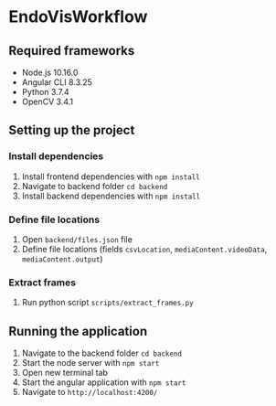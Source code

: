 # EndoVisWorkflow

## Required frameworks

- Node.js 10.16.0
- Angular CLI 8.3.25
- Python 3.7.4
- OpenCV 3.4.1

## Setting up the project

### Install dependencies

1. Install frontend dependencies with `npm install`
2. Navigate to backend folder `cd backend`
3. Install backend dependencies with `npm install`

### Define file locations

1. Open `backend/files.json` file
2. Define file locations (fields `csvLocation`, `mediaContent.videoData`, `mediaContent.output`)

### Extract frames

1. Run python script `scripts/extract_frames.py`

## Running the application

1. Navigate to the backend folder `cd backend`
2. Start the node server with `npm start`
3. Open new terminal tab
4. Start the angular application with `npm start`
5. Navigate to `http://localhost:4200/`